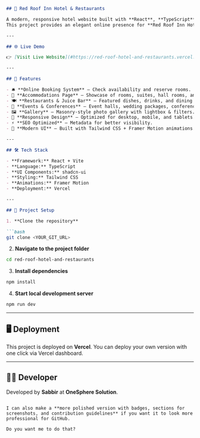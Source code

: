 
````markdown
## 🏨 Red Roof Inn Hotel & Restaurants

A modern, responsive hotel website built with **React**, **TypeScript**, **Tailwind CSS**, **Framer Motion**, and **shadcn-ui**.  
This project provides an elegant online presence for **Red Roof Inn Hotel & Restaurants** in Comilla, Bangladesh, with features like room booking, restaurant showcase, events, and gallery.

---

## 🌐 Live Demo

👉 [Visit Live Website](#https://red-roof-hotel-and-restaurants.vercel.app)

---

## 🚀 Features

- 🛎 **Online Booking System** – Check availability and reserve rooms.  
- 🏨 **Accommodations Page** – Showcase of rooms, suites, hall rooms, and kids’ zone.  
- 🍽 **Restaurants & Juice Bar** – Featured dishes, drinks, and dining experience.  
- 🎉 **Events & Conferences** – Event halls, wedding packages, conference services.  
- 🖼 **Gallery** – Masonry-style photo gallery with lightbox & filters.  
- 📱 **Responsive Design** – Optimized for desktop, mobile, and tablets.  
- ⚡ **SEO Optimized** – Metadata for better visibility.  
- 🎨 **Modern UI** – Built with Tailwind CSS + Framer Motion animations.  

---

## 🛠 Tech Stack

- **Framework:** React + Vite  
- **Language:** TypeScript  
- **UI Components:** shadcn-ui  
- **Styling:** Tailwind CSS  
- **Animations:** Framer Motion  
- **Deployment:** Vercel  

---

## 📂 Project Setup

1. **Clone the repository**

```bash
git clone <YOUR_GIT_URL>
````

2. **Navigate to the project folder**

```bash
cd red-roof-hotel-and-restaurants
```

3. **Install dependencies**

```bash
npm install
```

4. **Start local development server**

```bash
npm run dev
```

---

## 🖥 Deployment

This project is deployed on **Vercel**.
You can deploy your own version with one click via Vercel dashboard.

---

## 👨‍💻 Developer

Developed by **Sabbir** at **OneSphere Solution**.

```

I can also make a **more polished version with badges, sections for screenshots, and contribution guidelines** if you want it to look more professional for GitHub.  

Do you want me to do that?
```
